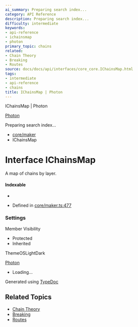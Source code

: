 ```yaml
---
ai_summary: Preparing search index...
category: API Reference
description: Preparing search index...
difficulty: intermediate
keywords:
- api-reference
- ichainsmap
- photon
primary_topic: chains
related:
- Chain Theory
- Breaking
- Routes
source: docs/docs/api/interfaces/core_core.IChainsMap.html
tags:
- intermediate
- api-reference
- chains
title: IChainsMap | Photon
---
```

IChainsMap | Photon

[Photon](../index.md)




Preparing search index...

* [core/maker](../modules/core_maker.md)
* IChainsMap

# Interface IChainsMap

A map of chains by layer.

#### Indexable

* [layer: string]: [IChain](core_maker.IChain.md)[]

* Defined in [core/maker.ts:477](https://github.com/mwhite454/photon/blob/main/packages/photon/src/core/maker.ts#L477)

### Settings

Member Visibility

* Protected
* Inherited

ThemeOSLightDark

[Photon](../index.md)

* Loading...

Generated using [TypeDoc](https://typedoc.org/)

## Related Topics

- [Chain Theory](../index.md)
- [Breaking](../index.md)
- [Routes](../index.md)
